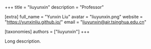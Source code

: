 +++
title = "liuyunxin"
description = "Professor"

[extra]
full_name = "Yunxin Liu"
avatar = "liuyunxin.png"
website = "https://yunxinliu.github.io/"
email = "liuyunxin@air.tsinghua.edu.cn"

[taxonomies]
authors = ["liuyunxin"]
+++

Long description.